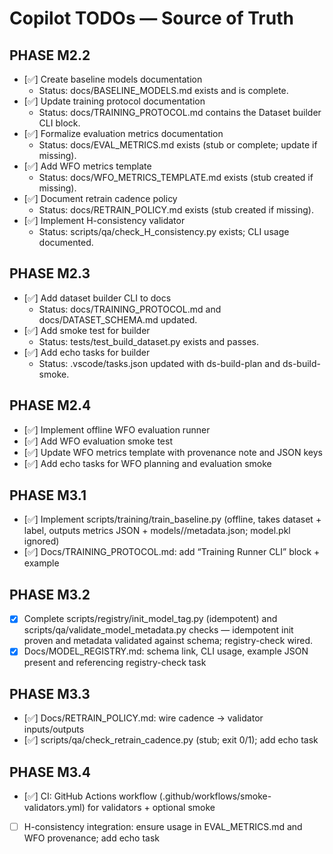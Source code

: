 # Copilot TODOs — Source of Truth

## PHASE M2.2

- [✅] Create baseline models documentation
  - Status: docs/BASELINE_MODELS.md exists and is complete.
- [✅] Update training protocol documentation
  - Status: docs/TRAINING_PROTOCOL.md contains the Dataset builder CLI block.
- [✅] Formalize evaluation metrics documentation
  - Status: docs/EVAL_METRICS.md exists (stub or complete; update if missing).
- [✅] Add WFO metrics template
  - Status: docs/WFO_METRICS_TEMPLATE.md exists (stub created if missing).
- [✅] Document retrain cadence policy
  - Status: docs/RETRAIN_POLICY.md exists (stub created if missing).
- [✅] Implement H-consistency validator
  - Status: scripts/qa/check_H_consistency.py exists; CLI usage documented.

## PHASE M2.3

- [✅] Add dataset builder CLI to docs
  - Status: docs/TRAINING_PROTOCOL.md and docs/DATASET_SCHEMA.md updated.
- [✅] Add smoke test for builder
  - Status: tests/test_build_dataset.py exists and passes.
- [✅] Add echo tasks for builder
  - Status: .vscode/tasks.json updated with ds-build-plan and ds-build-smoke.

## PHASE M2.4

- [✅] Implement offline WFO evaluation runner
- [✅] Add WFO evaluation smoke test
- [✅] Update WFO metrics template with provenance note and JSON keys
- [✅] Add echo tasks for WFO planning and evaluation smoke


## PHASE M3.1

- [✅] Implement scripts/training/train_baseline.py (offline, takes dataset + label, outputs metrics JSON + models/<tag>/metadata.json; model.pkl ignored)
- [✅] Docs/TRAINING_PROTOCOL.md: add “Training Runner CLI” block + example

## PHASE M3.2

- [x] Complete scripts/registry/init_model_tag.py (idempotent) and scripts/qa/validate_model_metadata.py checks — idempotent init proven and metadata validated against schema; registry-check wired.
 - [x] Docs/MODEL_REGISTRY.md: schema link, CLI usage, example JSON present and referencing registry-check task

## PHASE M3.3

- [✅] Docs/RETRAIN_POLICY.md: wire cadence → validator inputs/outputs
- [✅] scripts/qa/check_retrain_cadence.py (stub; exit 0/1); add echo task

## PHASE M3.4

- [✅] CI: GitHub Actions workflow (.github/workflows/smoke-validators.yml) for validators + optional smoke

- [ ] H-consistency integration: ensure usage in EVAL_METRICS.md and WFO provenance; add echo task
